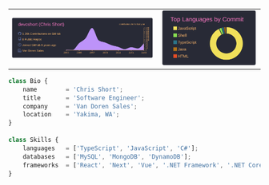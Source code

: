 <table>
    <tr>
        <td><img src="https://raw.githubusercontent.com/devcshort/devcshort/master/profile-summary-card-output/dracula/0-profile-details.svg"></td>
        <td><img src="https://raw.githubusercontent.com/devcshort/devcshort/master/profile-summary-card-output/dracula/2-most-commit-language.svg"></td>
    </tr>
</table>

  


```js
class Bio {
    name        = 'Chris Short';
    title       = 'Software Engineer';
    company     = 'Van Doren Sales';
    location    = 'Yakima, WA';
}

class Skills {
    languages   = ['TypeScript', 'JavaScript', 'C#'];
    databases   = ['MySQL', 'MongoDB', 'DynamoDB'];
    frameworks  = ['React', 'Next', 'Vue', '.NET Framework', '.NET Core'];
}
```
